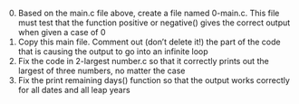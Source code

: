 0. Based on the main.c file above, create a file named 0-main.c. This file must test that the function positive or negative() gives the correct output when given a case of 0
1. Copy this main file. Comment out (don’t delete it!) the part of the code that is causing the output to go into an infinite loop
2. Fix the code in 2-largest number.c so that it correctly prints out the largest of three numbers, no matter the case
3. Fix the print remaining days() function so that the output works correctly for all dates and all leap years
